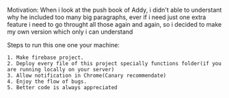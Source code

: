 Motivation:
	When i look at the push book of Addy, i didn't able to understant why he included too many big paragraphs, ever if i need just one extra feature i need to go throught all those again and again, so i decided to make my own version which only i can understand


Steps to run this one one your machine:

	1. Make firebase project.
	2. Deploy every file of this project specially functions folder(if you are running locally on your server)
	3. Allow notification in Chrome(Canary recommendate)
	4. Enjoy the flow of bugs.
	5. Better code is always appreciated
